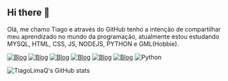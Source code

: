 ## Hi there 👋

Olá, me chamo Tiago e através do GitHub tenho a intenção de compartilhar meu aprendizado no mundo da programação, atualmente estou estudando MYSQL, HTML, CSS, JS, NODEJS, PYTHON e GML(Hobbie).

[![Blog](https://img.shields.io/badge/HTML5-E34F26?style=for-the-badge&logo=html5&logoColor=white)](#)
[![Blog](https://img.shields.io/badge/CSS-239120?&style=for-the-badge&logo=css3&logoColor=white)](#)
[![Blog](https://img.shields.io/badge/JavaScript-F7DF1E?style=for-the-badge&logo=javascript&logoColor=black)](#)
[![Blog](https://img.shields.io/badge/Node.js-43853D?style=for-the-badge&logo=node.js&logoColor=white)](#)
[![Blog](https://img.shields.io/badge/Bootstrap-563D7C?style=for-the-badge&logo=bootstrap&logoColor=white)](#)
[![Blog](https://img.shields.io/badge/MySQL-00000F?style=for-the-badge&logo=mysql&logoColor=white)](#)
![Python](https://img.shields.io/badge/python-3670A0?style=for-the-badge&logo=python&logoColor=ffdd54)

![TiagoLimaQ's GitHub stats](https://github-readme-stats.vercel.app/api?username=TiagoLimaQ&show_icons=true&theme=radical)
